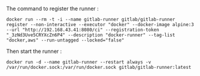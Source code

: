 The command to register the runner :

```
docker run --rm -t -i --name gitlab-runner gitlab/gitlab-runner register --non-interactive --executor "docker" --docker-image alpine:3 --url "http://192.168.43.41:8080/ci" --registration-token "_3zNd3Uve5CRYXcZn6P4" --description "docker-runner" --tag-list "docker,aws" --run-untagged --locked="false"
```

Then start the runner :

```
docker run -d --name gitlab-runner --restart always -v /var/run/docker.sock:/var/run/docker.sock gitlab/gitlab-runner:latest
```
